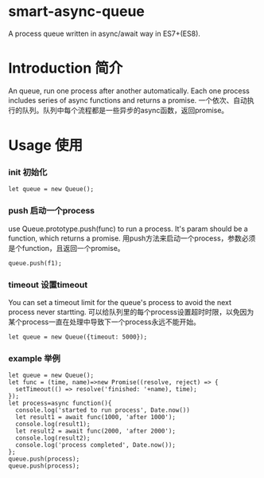 # smart-async-queue
A process queue written in async/await way in ES7+(ES8).  


# Introduction 简介
An queue, run one process after another automatically. 
Each one process includes series of async functions and returns a promise.
一个依次、自动执行的队列。队列中每个流程都是一些异步的async函数，返回promise。

# Usage 使用

### init 初始化
```
let queue = new Queue();
```
### push 启动一个process
use Queue.prototype.push(func) to run a process. It's param should be a function, which returns a promise.
用push方法来启动一个process，参数必须是个function，且返回一个promise。
```
queue.push(f1);
```

### timeout 设置timeout
You can set a timeout limit for the queue's process to avoid the next process never startting.
可以给队列里的每个process设置超时时限，以免因为某个process一直在处理中导致下一个process永远不能开始。
```
let queue = new Queue({timeout: 5000});
```

### example 举例
```
let queue = new Queue();
let func = (time, name)=>new Promise((resolve, reject) => {
  setTimeout(() => resolve('finished: '+name), time);
});
let process=async function(){
  console.log('started to run process', Date.now())
  let result1 = await func(1000, 'after 1000');
  console.log(result1);
  let result2 = await func(2000, 'after 2000');
  console.log(result2);
  console.log('process completed', Date.now());
};
queue.push(process);
queue.push(process);


```
